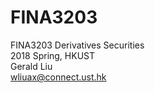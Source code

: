 # FINA3203

FINA3203	Derivatives Securities  
2018 Spring, HKUST  
Gerald Liu  
[wliuax@connect.ust.hk](mailto:wliuax@connect.ust.hk)
